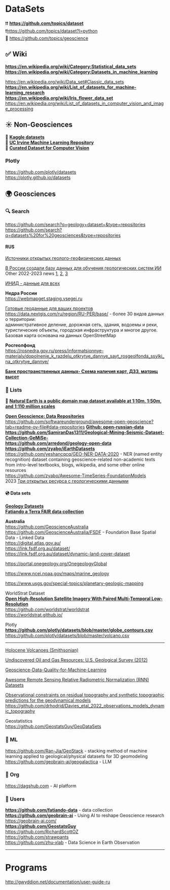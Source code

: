 # DataSets
❗❗ **https://github.com/topics/dataset**                   
❗https://github.com/topics/dataset?l=python        
🔴 https://github.com/topics/geoscience                

## ✅ Wiki                
**https://en.wikipedia.org/wiki/Category:Statistical_data_sets**                
**https://en.wikipedia.org/wiki/Category:Datasets_in_machine_learning**

https://en.wikipedia.org/wiki/Data_set#Classic_data_sets                  
**https://en.wikipedia.org/wiki/List_of_datasets_for_machine-learning_research**                                               
**https://en.wikipedia.org/wiki/Iris_flower_data_set**         
https://en.wikipedia.org/wiki/List_of_datasets_in_computer_vision_and_image_processing                        

## ☀️ Non-Geosciences   
🚩 **[Kaggle datasets](https://www.kaggle.com/datasets)**                                          
🚩 **[UC Irvine Machine Learning Repository](https://archive.ics.uci.edu/)**                                             
🚩 **[Curated Dataset for Computer Vision](https://datasetninja.com)**                     

### Plotly                 
https://github.com/plotly/datasets            
https://plotly.github.io/datasets         

## 🌍 Geosciences                         
### 🔍 Search 
https://github.com/search?q=geology+dataset+&type=repositories                           
https://github.com/search?q=datasets%20for%20geosciences&type=repositories

#### RUS 
[Источники открытых геолого-геофизических данных](https://wiki.gis-lab.info/w/Источники_открытых_геолого-геофизических_данных)             

[В России создали базу данных для обучения геологических систем ИИ](https://ai.gov.ru/mediacenter/v-rossii-sozdali-bazu-dannykh-dlya-obucheniya-geologicheskikh-sistem-ii/)             
Other 2022-2023 news [1](https://www.cnews.ru/news/line/2023-09-04_issledovateli_sbera_vmeste), [2](https://habr.com/ru/news/758804), [3](https://www.comnews.ru/content/230473/2023-11-30/2023-w48/1230/1233/cifrovaya-geologiya-grant-rfrit-i-vnedrenie-rosgeo-otkroet-mirovoy-rynok-rossiyskoy-platforme-dlya-raboty-geologicheskimi-dannymi)                

[ИНИД - данные для всех](https://data.rcsi.science)                    

**Недра России**                     
https://webmapget.staging.vsegei.ru      

[Готовые геоданные для ваших проектов](https://data.nextgis.com/ru/)             
https://data.nextgis.com/ru/region/RU-PER/base/ - более 30 видов данных о территории:                
административное деление, дорожная сеть, здания, водоемы и реки, туристические объекты, городская инфраструктура и многое другое.              
Базовая карта основана на данных OpenStreetMap                         

**Росгеолфонд**                 
https://rosnedra.gov.ru/press/informatsionnye-materialy/dopolnenie_k_razdelu_otkrytye_dannye_sayt_rosgeolfonda_ssylki_na_otkrytye_dannye/                

**[Банк пространственных данных- Схема наличия карт, ДЗЗ, матриц высот](https://spatialdb.net)**         

### 📄 Lists
🚩 **[Natural Earth is a public domain map dataset available at 1:10m, 1:50m, and 1:110 million scales](https://www.naturalearthdata.com/)**                                        

**[Open Geoscience: Data Repositories](https://github.com/softwareunderground/awesome-open-geoscience?tab=readme-ov-file#data-repositories)**                                    
https://github.com/softwareunderground/awesome-open-geoscience?tab=readme-ov-file#data-repositories
**[Github: open-russian-data](https://github.com/abnegantes/open-russian-data)**           
**https://github.com/SamiranDas1311/Geological-Mining-Seismic-Dataset-Collection-GeMiSe-**                     
**https://github.com/arredond/geology-open-data**      
**https://github.com/zyabo/iEarthDatasets**              
https://github.com/yeshancqcq/GEO-NER-DATA-2020 - NER (named entity recognition) dataset containing geoscience-related non-academic texts from intro-level textbooks, blogs, wikipedia, and some other online resources           
https://github.com/zyabo/Awesome-TimeSeries-FoundationModels                     
2023 [Три открытых ресурса с геологическими данными](https://cartetika.ru/tpost/g6dop9luc1-tri-otkritih-resursa-s-geologicheskimi-d)             

#### 💿 Data sets


**[Geology Datasets](https://dagshub.com/datasets/geology/)**                                     
**[Fatiando a Terra FAIR data collection](https://github.com/fatiando-data)**                                  

**Australia**  
https://github.com/GeoscienceAustralia                       
https://github.com/GeoscienceAustralia/FSDF - Foundation Base Spatial Data - Linked Data                           
https://digital.atlas.gov.au/               
https://link.fsdf.org.au/dataset/                 
https://link.fsdf.org.au/dataset/dynamic-land-cover-dataset                                       

https://portal.onegeology.org/OnegeologyGlobal                   

https://www.ncei.noaa.gov/maps/marine_geology              

https://www.usgs.gov/special-topics/planetary-geologic-mapping               

WorldStrat Dataset                                
**[Open High-Resolution Satellite Imagery With Paired Multi-Temporal Low-Resolution](https://zenodo.org/records/6810792)**                   
https://github.com/worldstrat/worldstrat               
https://worldstrat.github.io/            

Plotly                          
**https://github.com/plotly/datasets/blob/master/globe_contours.csv**               
https://github.com/plotly/datasets/blob/master/volcano.csv  

- - -

[Holocene Volcanoes (Smithsonian)](https://volcano.si.edu)

[Undiscovered Oil and Gas Resources: U.S. Geological Survey (2012)](https://pubs.er.usgs.gov/publication/ds69FF)           

[Geoscience-Data-Quality-for-Machine-Learning](https://github.com/RichardScottOZ/Geoscience-Data-Quality-for-Machine-Learning)            

[Awesome Remote Sensing Relative Radiometric Normalization (RNN) Datasets](https://github.com/ArminMoghimi/Awesome-Remote-Sensing-Relative-Radiometric-Normalization-Datasets)                                             

[Observational constraints on residual topography and synthetic topographic predictions for the geodynamical models](https://github.com/drhodrid/Davies_etal_NGeo_2019_Datasets)                      
https://github.com/drhodrid/Davies_etal_2022_observations_models_dynamic_topography                 

Geostatistics                 
https://github.com/GeostatsGuy/GeoDataSets                                   

### 🚗 ML              
https://github.com/Ran-Jia/GeoStack - stacking method of machine learning applied to geological/physical datasets for 3D geomodeling                      
https://github.com/geobrain-ai/geogalactica - LLM      


### 🏢 Org 
https://dagshub.com - AI platform      

### 👨 Users                
**https://github.com/fatiando-data** - data collection                                   
**https://github.com/geobrain-ai** - Using AI to reshape Geoscience research     https://geobrain-ai.com/                              
**https://github.com/GeostatsGuy**                 
https://github.com/RichardScottOZ             
https://github.com/strawpants                    
https://github.com/zhu-xlab - Data Science in Earth Observation          

- - -
# Programs 
http://gwyddion.net/documentation/user-guide-ru                     
